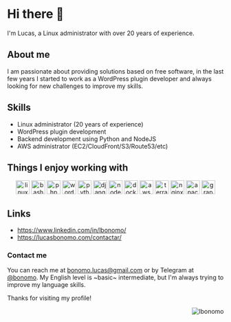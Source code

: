# Hi there 👋

I'm Lucas, a Linux administrator with over 20 years of experience.

<!--
<p align="center">
    <img align="left" src="https://github-readme-stats.vercel.app/api/top-langs?username=lbonomo&show_icons=true&locale=en&layout=compact" alt="lbonomo" />
</p>

<p align="center">
    <img align="center" src="https://github-readme-stats.vercel.app/api?username=lbonomo&show_icons=true&locale=en" alt="lbonomo" />
</p>
-->

## About me

I am passionate about providing solutions based on free software, in the last few years I started to work as a WordPress plugin developer and always looking for new challenges to improve my skills.

## Skills

 - Linux administrator (20 years of experience)
 - WordPress plugin development
 - Backend development using Python and NodeJS
 - AWS administrator (EC2/CloudFront/S3/Route53/etc)

## Things I enjoy working with

<!-- https://simpleicons.org/ -->

<p align="center">
    <img alt="linux" title="Linux" src="./assets/images/linux.svg" style="max-width: 100%;" height=32px />
    <img alt="bash" title="Bash" src="./assets/images/gnubash.svg" style="max-width: 100%;" height=32px />
    <img alt="php" title="PHP" src="./assets/images/php.svg" style="max-width: 100%;" height=32px />
    <img alt="wordpress" title="WordPress" src="./assets/images/wordpress.svg" style="max-width: 100%;" height=32px />
    <img alt="python" title="Python" src="./assets/images/python.svg" style="max-width: 100%;" height=32px />
    <img alt="django"  title="django" src="./assets/images/django.svg" style="max-width: 100%;" height=32px />
<!--     <img alt="rust" title="Rust" src="./assets/images/rust.svg" style="max-width: 100%;" height=32px /> -->
    <img alt="node.js" title="NodeJS" src="./assets/images/nodedotjs.svg" style="max-width: 100%;" height=32px />
    <img alt="docker" title="Docker" src="./assets/images/docker.svg" style="max-width: 100%;" height=32px />
    <img alt="aws" title="AWS" src="./assets/images/amazonaws.svg" style="max-width: 100%;" height=32px />
    <img alt="terraform" title="Terraform" src="./assets/images/terraform.svg" style="max-width: 100%;" height=32px />
    <img alt="nginx" title="nginx" src="./assets/images/nginx.svg" style="max-width: 100%;" height=32px />
    <img alt="apache" title="Apache" src="./assets/images/apache.svg" style="max-width: 100%;" height=32px />
    <img alt="graphql" title="GraphQL" src="./assets/images/graphql.svg" style="max-width: 100%;" height=32px />
    <!--
    <img alt="" src="./assets/images/" style="max-width: 100%;" height=32px/>
    <img alt="" src="./assets/images/" style="max-width: 100%;" height=32px/>
    -->
</p>

<!-- ## Projects

Here are some of my recent projects:

    [Project 1 name and link]
    [Project 2 name and link]
    [Project 3 name and link] 
-->

## Links
- https://www.linkedin.com/in/lbonomo/
- https://lucasbonomo.com/contactar/

### Contact me

You can reach me at [bonomo.lucas@gmail.com](mailto:bonomo.lucas@gmail.com) or by Telegram at [@bonomo](https://t.me/lbonomo). My English level is ~basic~ intermediate, but I'm always trying to improve my language skills.

Thanks for visiting my profile!

<p align="right">
    <img src="https://komarev.com/ghpvc/?username=lbonomo&label=Profile%20views&color=0e75b6&style=flat" alt="lbonomo" />
</p>
